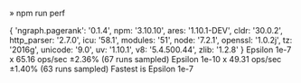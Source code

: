 » npm run perf

{ 'ngraph.pagerank': '0.1.4',
  npm: '3.10.10',
  ares: '1.10.1-DEV',
  cldr: '30.0.2',
  http_parser: '2.7.0',
  icu: '58.1',
  modules: '51',
  node: '7.2.1',
  openssl: '1.0.2j',
  tz: '2016g',
  unicode: '9.0',
  uv: '1.10.1',
  v8: '5.4.500.44',
  zlib: '1.2.8' }
Epsilon 1e-7 x 65.16 ops/sec ±2.36% (67 runs sampled)
Epsilon 1e-10 x 49.31 ops/sec ±1.40% (63 runs sampled)
Fastest is Epsilon 1e-7
